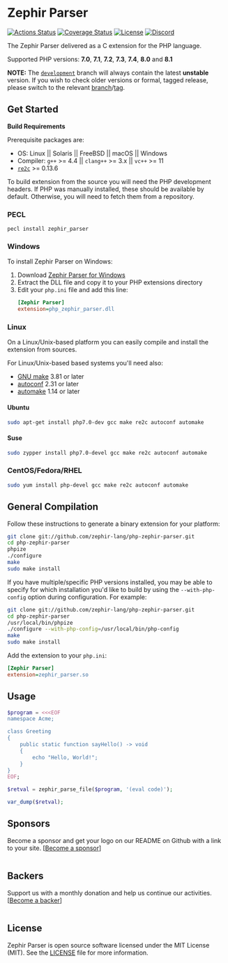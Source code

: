 # Zephir Parser

[![Actions Status][actions badge]][actions link]
[![Coverage Status][:badge-codecov:]][:build-codecov:]
[![License][:badge-license:]][:ext-license:]
[![Discord][:badge-discord:]][discord link]

The Zephir Parser delivered as a C extension for the PHP language.

Supported PHP versions: **7.0**, **7.1**, **7.2**, **7.3**, **7.4**, **8.0** and **8.1**

**NOTE:** The [`development`][:dev-branch:]
branch will always contain the latest **unstable** version. If you wish to
check older versions or formal, tagged release, please switch to the
relevant [branch][:branches:]/[tag][:tags:].

## Get Started

**Build Requirements**

Prerequisite packages are:

* OS: Linux || Solaris || FreeBSD || macOS || Windows
* Compiler: `g++` >= 4.4 || `clang++` >= 3.x || `vc++` >= 11
* [`re2c`][:re2c:] >= 0.13.6

To build extension from the source you will need the PHP development headers.
If PHP was manually installed, these should be available by default.
Otherwise, you will need to fetch them from a repository.

### PECL

```
pecl install zephir_parser
```

### Windows

To install Zephir Parser on Windows:

1. Download [Zephir Parser for Windows][:latest-release:]
2. Extract the DLL file and copy it to your PHP extensions directory
3. Edit your `php.ini` file and add this line:
   ```ini
   [Zephir Parser]
   extension=php_zephir_parser.dll
   ```

### Linux

On a Linux/Unix-based platform you can easily compile and install the
extension from sources.

For Linux/Unix-based based systems you'll need also:

* [GNU make][:gnu-make:] 3.81 or later
* [autoconf][:gnu-autoconf:] 2.31 or later
* [automake][:gnu-automake:] 1.14 or later

#### Ubuntu

```bash
sudo apt-get install php7.0-dev gcc make re2c autoconf automake
```

#### Suse

```bash
sudo zypper install php7.0-devel gcc make re2c autoconf automake
```

### CentOS/Fedora/RHEL

```bash
sudo yum install php-devel gcc make re2c autoconf automake
```

## General Compilation

Follow these instructions to generate a binary extension for your platform:

```bash
git clone git://github.com/zephir-lang/php-zephir-parser.git
cd php-zephir-parser
phpize
./configure
make
sudo make install
```

If you have multiple/specific PHP versions installed, you may be able to specify for which installation you'd like to
build by using the `--with-php-config` option during configuration. For example:

```bash
git clone git://github.com/zephir-lang/php-zephir-parser.git
cd php-zephir-parser
/usr/local/bin/phpize
./configure --with-php-config=/usr/local/bin/php-config
make
sudo make install
```

Add the extension to your `php.ini`:

```ini
[Zephir Parser]
extension=zephir_parser.so
```

## Usage

```php
$program = <<<EOF
namespace Acme;

class Greeting
{
    public static function sayHello() -> void
    {
        echo "Hello, World!";
    }
}
EOF;

$retval = zephir_parse_file($program, '(eval code)');

var_dump($retval);
```

## Sponsors

Become a sponsor and get your logo on our README on Github with a link to your site.
[[Become a sponsor](https://opencollective.com/phalcon#sponsor)]

<a href="https://opencollective.com/phalcon/#contributors">
<img src="https://opencollective.com/phalcon/tiers/sponsors.svg?avatarHeight=48&width=800" alt="">
</a>

## Backers

Support us with a monthly donation and help us continue our activities.
[[Become a backer](https://opencollective.com/phalcon#backer)]

<a href="https://opencollective.com/phalcon/#contributors">
<img src="https://opencollective.com/phalcon/tiers/backers.svg?avatarHeight=48&width=800&height=200" alt="">
</a>

## License

Zephir Parser is open source software licensed under the MIT License (MIT).
See the [LICENSE][:ext-license:] file for more information.

[actions link]: https://github.com/zephir-lang/php-zephir-parser/actions
[actions badge]: https://github.com/zephir-lang/php-zephir-parser/actions/workflows/ci.yml/badge.svg

[discord link]: http://phalcon.io/discord
[:badge-discord:]: https://img.shields.io/discord/310910488152375297?label=Discord&logo=discord
[:badge-codecov:]: https://codecov.io/gh/zephir-lang/php-zephir-parser/branch/development/graph/badge.svg
[:badge-license:]: https://img.shields.io/badge/license-MIT-brightgreen.svg
[:build-codecov:]: https://codecov.io/gh/zephir-lang/php-zephir-parser
[:ext-license:]: https://github.com/zephir-lang/php-zephir-parser/blob/master/LICENSE
[:latest-release:]: https://github.com/zephir-lang/php-zephir-parser/releases/latest
[:dev-branch:]:https://github.com/zephir-lang/php-zephir-parser/tree/development
[:branches:]: https://github.com/zephir-lang/php-zephir-parser/branches
[:tags:]: https://github.com/zephir-lang/php-zephir-parser/tags
[:re2c:]: http://re2c.org
[:gnu-make:]: https://www.gnu.org/software/make
[:gnu-autoconf:]: https://www.gnu.org/software/autoconf/autoconf.html
[:gnu-automake:]: https://www.gnu.org/software/automake

